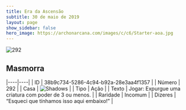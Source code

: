 ```yaml
---
title: Era da Ascensão
subtitle: 30 de maio de 2019
layout: page
show_sidebar: false
hero_image: https://archonarcana.com/images/c/c6/Starter-aoa.jpg
---
```


![292](https://cdn.keyforgegame.com/media/card_front/pt/435_292_WF2FP4FMF75V_pt.png)

## Masmorra

|----|----|
| ID | 38b9c734-5286-4c94-b92a-28e3aa4f1357 |
| Número | 292 |
| Casa | ![Shadows](https://archonarcana.com/images/thumb/e/ee/Shadows.png/22px-Shadows.png "Sombras") |
| Tipo | Ação |
| Texto | Jogar: Expurgue uma criatura com poder de 3 ou menos. |
| Raridade | Incomum |
| Dizeres | “Esqueci que tínhamos isso aqui embaixo!” |
